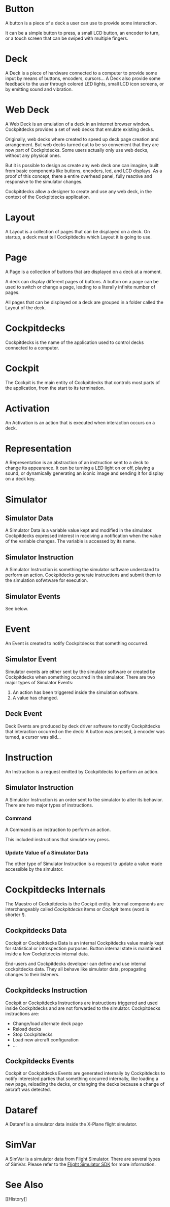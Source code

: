 # Button

A button is a piece of a deck a user can use to provide some interaction.

It can be a simple button to press, a small LCD button, an encoder to turn, or a touch screen that can be swiped with multiple fingers.

# Deck

A Deck is a piece of hardware connected to a computer to provide some input by means of buttons, encoders, cursors... A Deck also provide some feedback to the user through colored LED lights, small LCD icon screens, or by emitting sound and vibration.

# Web Deck

A Web Deck is an emulation of a deck in an internet browser window. Cockpitdecks provides a set of web decks that emulate existing decks.

Originally, web decks where created to speed up deck page creation and arrangement. But web decks turned out to be so convenient that they are now part of Cockpitdecks. Some users actually only use web decks, without any physical ones.

But it is possible to design as create any web deck one can imagine, built from basic components like buttons, encoders, led, and LCD displays. As a proof of this concept, there a entire overhead panel, fully reactive and responsive to the simulator changes.

Cockpitdecks allow a designer to create and use any web deck, in the context of the Cockpitdecks application.

# Layout

A Layout is a collection of pages that can be displayed on a deck. On startup, a deck must tell Cockpitdecks which Layout it is going to use.

# Page

A Page is a collection of buttons that are displayed on a deck at a moment.

A deck can display different pages of buttons. A button on a page can be used to switch or change a page, leading to a literally infinite number of pages.

All pages that can be displayed on a deck are grouped in a folder called the Layout of the deck.

# Cockpitdecks

Cockpitdecks is the name of the application used to control decks connected to a computer.

# Cockpit

The Cockpit is the main entity of Cockpitdecks that controls most parts of the application, from the start to its termination.

# Activation

An Activation is an action that is executed when interaction occurs on a deck.

# Representation

A Representation is an abstraction of an instruction sent to a deck to change its appearance. It can be turning a LED light on or off, playing a sound, or dynamically generating an iconic image and sending it for display on a deck key.

# Simulator

## Simulator Data

A Simulator Data is a variable value kept and modified in the simulator. Cockpitdecks expressed interest in receiving a notification when the value of the variable changes. The variable is accessed by its name.

## Simulator Instruction

A Simulator Instruction is something the simulator software understand to perform an action. Cockpitdecks generate instructions and submit them to the simulation sofwtware for execution.

## Simulator Events

See below.

# Event

An Event is created to notify Cockpitdecks that something occurred.

## Simulator Event

Simulator events are either sent by the simulator software or created by Cockpitdecks when something occurred in the simulator. There are two major types of Simulator Events:

1. An action has been triggered inside the simulation software.
2. A value has changed.

## Deck Event

Deck Events are produced by deck driver software to notify Cockpitdecks that interaction occurred on the deck: A button was pressed, à encoder was turned, a cursor was slid…

# Instruction

An Instruction is a request emitted by Cockpitdecks to perform an action.

## Simulator Instruction

A Simulator Instruction is an order sent to the simulator to alter its behavior. There are two major types of instructions.

### Command

A Command is an instruction to perform an action.

This included instructions that simulate key press.

### Update Value of a Simulator Data

The other type of Simulator Instruction is a request to update a value made accessible by the simulator.

# Cockpitdecks Internals

The Maestro of Cockpitdecks is the Cockpit entity. Internal components are interchangeably called *Cockpitdecks* items or *Cockpit* items (word is shorter *!*).

## Cockpitdecks Data

Cockpit or Cockpitdecks Data is an internal Cockpitdecks value mainly kept for statistical or introspection purposes. Button internal state is maintained inside a few Cockpitdecks internal data.

End-users and Cockpitdecks developer can define and use internal cockpitdecks data. They all behave like simulator data, propagating changes to their listeners.

## Cockpitdecks Instruction

Cockpit or Cockpitdecks Instructions are instructions triggered and used inside Cockpitdecks and are not forwarded to the simulator. Cockpitdecks instructions are:

- Change/load alternate deck page
- Reload decks
- Stop Cockpitdecks
- Load new aircraft configuration
- ...

## Cockpitdecks Events

Cockpit or Cockpitdecks Events are generated internally by Cockpitdecks to notify interested parties that something occurred internally, like loading a new page, reloading the decks, or changing the decks because a change of aircraft was detected.

# Dataref

A Dataref is a simulator data inside the X-Plane flight simulator.

# SimVar

A SimVar is a simulator data from Flight Simulator. There are several types of SimVar. Please refer to the [Flight Simulator SDK](https://docs.flightsimulator.com/html/Introduction/SDK_Overview.htm) for more information.

# See Also

[[History]]
